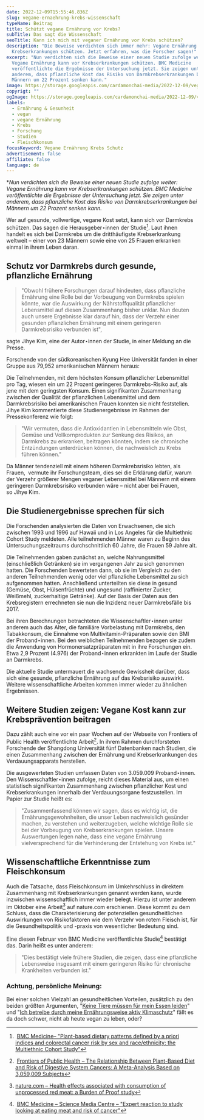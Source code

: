 ```yaml
---
date: 2022-12-09T15:55:46.836Z
slug: vegane-ernaehrung-krebs-wissenschaft
typeName: Beitrag
title: Schützt vegane Ernährung vor Krebs?
subTitle: Das sagt die Wissenschaft
seoTitle: Kann ich mich mit veganer Ernährung vor Krebs schützen?
description: "Die Beweise verdichten sich immer mehr: Vegane Ernährung kann vor
  Krebserkrankungen schützen. Jetzt erfahren, was die Forscher sagen!"
excerpt: "Nun verdichten sich die Beweise einer neuen Studie zufolge weiter:
  Vegane Ernährung kann vor Krebserkrankungen schützen. BMC Medicine
  veröffentlichte die Ergebnisse der Untersuchung jetzt. Sie zeigen unter
  anderem, dass pflanzliche Kost das Risiko von Darmkrebserkrankungen bei
  Männern um 22 Prozent senken kann."
image: https://storage.googleapis.com/cardamonchai-media/2022-12-09/vegane-ernaehrung-krebs-schutz-jpg-imagine-180808_735730_4608_3456/640.webp
copyrigt: ""
ogImage: https://storage.googleapis.com/cardamonchai-media/2022-12-09/vegane-ernaehrung-krebs-schutz-og-jpg-imagine-180808_7c5e37_1200_628/640.webp
labels:
  - Ernährung & Gesunheit
  - vegan
  - vegane Ernährung
  - Krebs
  - Forschung
  - Studien
  - Fleischkonsum
focusKeyword: Vegane Ernährung Krebs Schutz
advertisement: false
affiliate: false
language: de
---
```

**Nun verdichten sich die Beweise einer neuen Studie zufolge weiter: Vegane Ernährung kann vor Krebserkrankungen schützen. BMC Medicine veröffentlichte die Ergebnisse der Untersuchung jetzt. Sie zeigen unter anderem, dass pflanzliche Kost das Risiko von Darmkrebserkrankungen bei Männern um 22 Prozent senken kann.*

Wer auf gesunde, vollwertige, vegane Kost setzt, kann sich vor Darmkrebs schützen. Das sagen die Herausgeber⋆innen der Studie[^1]. Laut ihnen handelt es sich bei Darmkrebs um die dritthäufigste Krebserkrankung weltweit – einer von 23 Männern sowie eine von 25 Frauen erkranken einmal in ihrem Leben daran.

## Schutz vor Darmkrebs durch gesunde, pflanzliche Ernährung

> "Obwohl frühere Forschungen darauf hindeuten, dass pflanzliche Ernährung eine Rolle bei der Vorbeugung von Darmkrebs spielen könnte, war die Auswirkung der Nährstoffqualität pflanzlicher Lebensmittel auf diesen Zusammenhang bisher unklar. Nun deuten auch unsere Ergebnisse klar darauf hin, dass der Verzehr einer gesunden pflanzlichen Ernährung mit einem geringeren Darmkrebsrisiko verbunden ist", 

sagte Jihye Kim, eine der Autor⋆innen der Studie, in einer Meldung an die Presse.

Forschende von der südkoreanischen Kyung Hee Universität fanden in einer Gruppe aus 79,952 amerikanischen Männern heraus:

Die Teilnehmenden, mit dem höchsten Konsum pflanzlicher Lebensmittel pro Tag, wiesen ein um 22 Prozent geringeres Darmkrebs-Risiko auf, als jene mit dem geringsten Konsum.
Einen signifikanten Zusammenhang zwischen der Qualität der pflanzlichen Lebensmittel und dem Darmkrebsrisiko bei amerikanischen Frauen konnten sie nicht feststellen.
Jihye Kim kommentierte diese Studienergebnisse im Rahmen der Pressekonferenz wie folgt:

> "Wir vermuten, dass die Antioxidantien in Lebensmitteln wie Obst, Gemüse und Vollkornprodukten zur Senkung des Risikos, an Darmkrebs zu erkranken, beitragen könnten, indem sie chronische Entzündungen unterdrücken können, die nachweislich zu Krebs führen können."

Da Männer tendenziell mit einem höheren Darmkrebsrisiko lebten, als Frauen,  vermute ihr Forschungsteam, dies sei die Erklärung dafür, warum der Verzehr größerer Mengen veganer Lebensmittel bei Männern mit einem geringeren Darmkrebsrisiko verbunden wäre – nicht aber bei Frauen, so Jihye Kim.

## Die Studienergebnisse sprechen für sich

Die Forschenden analysierten die Daten von Erwachsenen, die sich zwischen 1993 und 1996 auf Hawaii und in Los Angeles für die Multiethnic Cohort Study meldeten. Alle teilnehmenden Männer waren zu Beginn des Untersuchungszeitraums durchschnittlich 60 Jahre, die Frauen 59 Jahre alt.

Die Teilnehmenden gaben zunächst an, welche Nahrungsmittel (einschließlich Getränken) sie im vergangenen Jahr zu sich genommen hatten. Die Forschenden bewerteten dann, ob sie im Vergleich zu den anderen Teilnehmenden wenig oder viel pflanzliche Lebensmittel zu sich aufgenommen hatten. Anschließend unterteilten sie diese in gesund (Gemüse, Obst, Hülsenfrüchte) und ungesund (raffinierter Zucker, Weißmehl, zuckerhaltige Getränke). Auf der Basis der Daten aus den Krebsregistern errechneten sie nun die Inzidenz neuer Darmkrebsfälle bis 2017.

Bei ihren Berechnungen betrachteten die Wissenschaftler⋆innen unter anderem auch das Alter, die familiäre Vorbelastung mit Darmkrebs, den Tabakkonsum, die Einnahme von Multivitamin-Präparaten sowie den BMI der Proband⋆innen. Bei den weiblichen Teilnehmenden bezogen sie zudem die Anwendung von Hormonersatzpräparaten mit in ihre Forschungen ein. Etwa 2,9 Prozent (4.976) der Proband⋆innen erkrankten im Laufe der Studie an Darmkrebs.

Die aktuelle Studie untermauert die wachsende Gewissheit darüber, dass sich eine gesunde, pflanzliche Ernährung auf das Krebsrisiko auswirkt. Weitere wissenschaftliche Arbeiten kommen immer wieder zu ähnlichen Ergebnissen. 

## Weitere Studien zeigen: Vegane Kost kann zur Krebsprävention beitragen

Dazu zählt auch eine vor ein paar Wochen auf der Webseite von Frontiers of Public Health veröffentlichte Arbeit[^2]. In ihrem Rahmen durchforsteten Forschende der Shangdong Universität fünf Datenbanken nach Studien, die einen Zusammenhang zwischen der Ernährung und Krebserkrankungen des Verdauungsapparats herstellen.

Die ausgewerteten Studien umfassen Daten von 3.059.009 Proband⋆innen. Den Wissenschaftler⋆innen zufolge, reicht dieses Material aus, um einen statistisch signifikanten Zusammenhang zwischen pflanzlicher Kost und Krebserkrankungen innerhalb der Verdauungsorgane festzustellen. Im Papier zur Studie heißt es:

> "Zusammenfassend können wir sagen, dass es wichtig ist, die Ernährungsgewohnheiten, die unser Leben nachweislich gesünder machen, zu verstehen und weiterzugeben, welche wichtige Rolle sie bei der Vorbeugung von Krebserkrankungen spielen. Unsere Auswertungen legen nahe, dass eine vegane Ernährung vielversprechend für die Verhinderung der Entstehung von Krebs ist."

## Wissenschaftliche Erkenntnisse zum Fleischkonsum

Auch die Tatsache, dass Fleischkonsum im Umkehrschluss in direktem Zusammenhang mit Krebserkrankungen genannt werden kann, wurde inzwischen wissenschaftlich immer wieder belegt. Hierzu ist unter anderem im Oktober eine Arbeit[^3] auf nature.com erschienen. Diese kommt zu dem Schluss, dass die Charakterisierung der potenziellen gesundheitlichen Auswirkungen von Risikofaktoren wie dem Verzehr von rotem Fleisch ist, für die Gesundheitspolitik und -praxis von wesentlicher Bedeutung sind. 

Eine diesen Februar von BMC Medicine veröffentlichte Studie[^4] bestätigt das. Darin heißt es unter anderem:

> "Dies bestätigt viele frühere Studien, die zeigen, dass eine pflanzliche Lebensweise insgesamt mit einem geringeren Risiko für chronische Krankheiten verbunden ist."

### Achtung, persönliche Meinung:

Bei einer solchen Vielzahl an gesundheitlichen Vorteilen, zusätzlich zu den beiden größten Argumenten, "[Keine Tiere müssen für mein Essen leiden](https://cardamonchai.com/tag/tierrechte)" und "[Ich betreibe durch meine Ernährungsweise aktiv Klimaschutz](/2017/02/klimaschutz-und-vegane-ernaehrung/)" fällt es da doch schwer, nicht ab heute vegan zu leben, oder?

[^1]: [BMC Medicine– "Plant-based dietary patterns defined by a priori indices and colorectal cancer risk by sex and race/ethnicity: the Multiethnic Cohort Study"](https://bmcmedicine.biomedcentral.com/articles/10.1186/s12916-022-02623-7)

[^2]: [Frontiers of Public Health – The Relationship Between Plant-Based Diet and Risk of Digestive System Cancers: A Meta-Analysis Based on 3,059,009 Subjects](https://pubmed.ncbi.nlm.nih.gov/35719615/)

[^3]: [nature.com – Health effects associated with consumption of unprocessed red meat: a Burden of Proof study](https://www.nature.com/articles/s41591-022-01968-z)

[^4]: [BMC Medicine – Science Media Centre – "Expert reaction to study looking at eating meat and risk of cancer"](https://www.sciencemediacentre.org/expert-reaction-to-study-looking-at-eating-meat-and-risk-of-cancer/)

